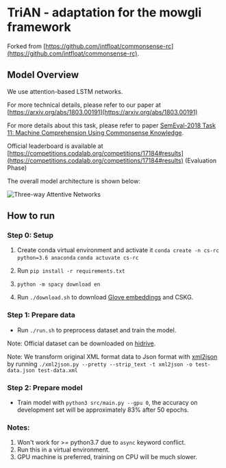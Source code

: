# TriAN - adaptation for the mowgli framework

Forked from [https://github.com/intfloat/commonsense-rc](https://github.com/intfloat/commonsense-rc).

## Model Overview

We use attention-based LSTM networks.

For more technical details,
please refer to our paper at [https://arxiv.org/abs/1803.00191](https://arxiv.org/abs/1803.00191)

For more details about this task,
please refer to paper [SemEval-2018 Task 11: Machine Comprehension Using Commonsense Knowledge](http://aclweb.org/anthology/S18-1119).

Official leaderboard is available at [https://competitions.codalab.org/competitions/17184#results](https://competitions.codalab.org/competitions/17184#results) (Evaluation Phase)

The overall model architecture is shown below:

![Three-way Attentive Networks](image/TriAN.jpg)

## How to run

### Step 0: Setup

1. Create conda virtual environment and activate it 
`conda create -n cs-rc python=3.6 anaconda` 
`conda actuvate cs-rc`

2. Run `pip install -r requirements.txt`

3. `python -m spacy download en`

4. Run `./download.sh` to download [Glove embeddings](http://nlp.stanford.edu/data/glove.840B.300d.zip) and CSKG.

### Step 1: Prepare data
* Run `./run.sh` to preprocess dataset and train the model.

Note: Official dataset can be downloaded on [hidrive](https://my.hidrive.com/lnk/DhAhE8B5).

Note: We transform original XML format data to Json format with [xml2json](https://github.com/hay/xml2json) by running `./xml2json.py --pretty --strip_text -t xml2json -o test-data.json test-data.xml`

### Step 2: Prepare model

* Train model with `python3 src/main.py --gpu 0`,
the accuracy on development set will be approximately 83% after 50 epochs.

### Notes:

1. Won't work for >= python3.7 due to `async` keyword conflict.
2. Run this in a virtual environment.
3. GPU machine is preferred, training on CPU will be much slower.
